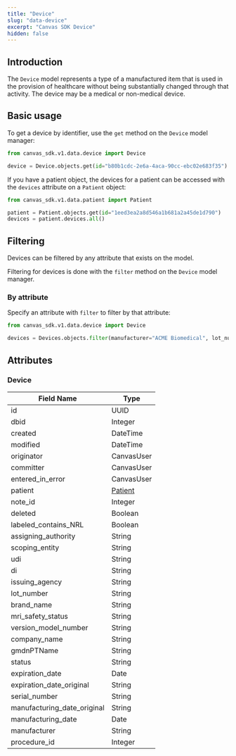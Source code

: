 ```yaml
---
title: "Device"
slug: "data-device"
excerpt: "Canvas SDK Device"
hidden: false
---
```


## Introduction

The `Device` model represents a type of a manufactured item that is used in the provision of healthcare without being substantially changed through that activity. The device may be a medical or non-medical device.

## Basic usage

To get a device by identifier, use the `get` method on the `Device` model manager:

```python
from canvas_sdk.v1.data.device import Device

device = Device.objects.get(id="b80b1cdc-2e6a-4aca-90cc-ebc02e683f35")
```

If you have a patient object, the devices for a patient can be accessed with the `devices` attribute on a `Patient` object:

```python
from canvas_sdk.v1.data.patient import Patient

patient = Patient.objects.get(id="1eed3ea2a8d546a1b681a2a45de1d790")
devices = patient.devices.all()
```

## Filtering

Devices can be filtered by any attribute that exists on the model.

Filtering for devices is done with the `filter` method on the `Device` model manager.

### By attribute

Specify an attribute with `filter` to filter by that attribute:

```python
from canvas_sdk.v1.data.device import Device

devices = Devices.objects.filter(manufacturer="ACME Biomedical", lot_number="M320")
```

## Attributes

### Device
| Field Name                  | Type                                  |
|-----------------------------|---------------------------------------|
| id                          | UUID                                  |
| dbid                        | Integer                               |
| created                     | DateTime                              |
| modified                    | DateTime                              |
| originator                  | CanvasUser                            |
| committer                   | CanvasUser                            |
| entered_in_error            | CanvasUser                            |
| patient                     | [Patient](/sdk/data-patient/#patient) |
| note_id                     | Integer                               |
| deleted                     | Boolean                               |
| labeled_contains_NRL        | Boolean                               |
| assigning_authority         | String                                |
| scoping_entity              | String                                |
| udi                         | String                                |
| di                          | String                                |
| issuing_agency              | String                                |
| lot_number                  | String                                |
| brand_name                  | String                                |
| mri_safety_status           | String                                |
| version_model_number        | String                                |
| company_name                | String                                |
| gmdnPTName                  | String                                |
| status                      | String                                |
| expiration_date             | Date                                  |
| expiration_date_original    | String                                |
| serial_number               | String                                |
| manufacturing_date_original | String                                |
| manufacturing_date          | Date                                  |
| manufacturer                | String                                |
| procedure_id                | Integer                               |
